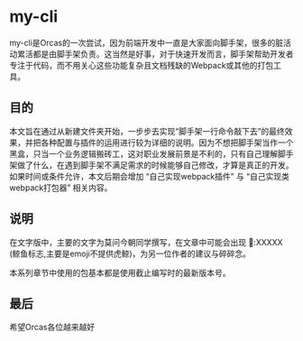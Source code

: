 # my-cli
my-cli是Orcas的一次尝试，因为前端开发中一直是大家面向脚手架，很多的脏活动累活都是由脚手架负责。这当然是好事，对于快速开发而言，脚手架帮助开发者专注于代码，而不用关心这些功能复杂且文档残缺的Webpack或其他的打包工具。
## 目的
  本文旨在通过从新建文件夹开始，一步步去实现“脚手架一行命令敲下去”的最终效果，并把各种配置与插件的运用进行较为详细的说明。因为不想把脚手架当作一个黑盒，只当一个业务逻辑搬砖工，这对职业发展前景是不利的，只有自己理解脚手架做了什么，在遇到脚手架不满足需求的时候能够自己修改，才算是真正的开发。如果时间或条件允许，本文后期会增加 “自己实现webpack插件” 与 “自己实现类webpack打包器” 相关内容。
## 说明
在文字版中，主要的文字为莫问今朝同学撰写，在文章中可能会出现 🐋:XXXXX (鲸鱼标志,主要是emoji不提供虎鲸)，为另一位作者的建议与碎碎念。



本系列章节中使用的包基本都是使用截止编写时的最新版本号。

## 最后
希望Orcas各位越来越好
